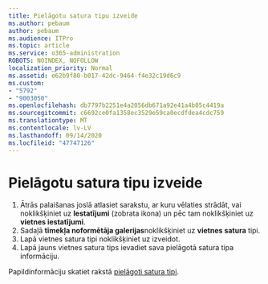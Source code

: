 ```yaml
---
title: Pielāgotu satura tipu izveide
ms.author: pebaum
author: pebaum
ms.audience: ITPro
ms.topic: article
ms.service: o365-administration
ROBOTS: NOINDEX, NOFOLLOW
localization_priority: Normal
ms.assetid: e62b9f80-b017-42dc-9464-f4e32c19d6c9
ms.custom:
- "5792"
- "9003050"
ms.openlocfilehash: db7797b2251e4a2056db671a92e41a4b05c4419a
ms.sourcegitcommit: c6692ce0fa1358ec3529e59ca0ecdfdea4cdc759
ms.translationtype: MT
ms.contentlocale: lv-LV
ms.lasthandoff: 09/14/2020
ms.locfileid: "47747126"
---
```

# <a name="create-custom-content-types"></a>Pielāgotu satura tipu izveide

1. Ātrās palaišanas joslā atlasiet sarakstu, ar kuru vēlaties strādāt, vai noklikšķiniet uz **Iestatījumi**  (zobrata ikona) un pēc tam noklikšķiniet uz  **vietnes iestatījumi**.
2. Sadaļā **tīmekļa noformētāja galerijas**noklikšķiniet uz **vietnes satura** tipi.
3. Lapā vietnes satura tipi noklikšķiniet uz izveidot.
4. Lapā jauns vietnes satura tips ievadiet sava pielāgotā satura tipa informāciju.

Papildinformāciju skatiet rakstā  [pielāgoti satura tipi](https://support.microsoft.com/office/e1277a2e-a1e8-4473-9126-91a0647766e5#__toc323548991).